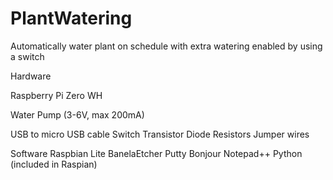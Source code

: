 # PlantWatering
Automatically water plant on schedule with extra watering enabled by using a switch

Hardware

Raspberry Pi Zero WH 

Water Pump (3-6V, max 200mA) 

USB to micro USB cable
Switch
Transistor
Diode
Resistors
Jumper wires

Software
Raspbian Lite
BanelaEtcher
Putty
Bonjour
Notepad++
Python (included in Raspian)



